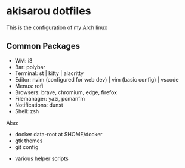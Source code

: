 # akisarou dotfiles

This is the configuration of my Arch linux

## Common Packages

- WM: i3
- Bar: polybar
- Terminal: st | kitty | alacritty
- Editor: nvim (configured for web dev) | vim (basic config) | vscode
- Menus: rofi
- Browsers: brave, chromium, edge, firefox
- Filemanager: yazi, pcmanfm
- Notifications: dunst
- Shell: zsh

Also:

- docker data-root at $HOME/docker
- gtk themes
- git config

* various helper scripts
